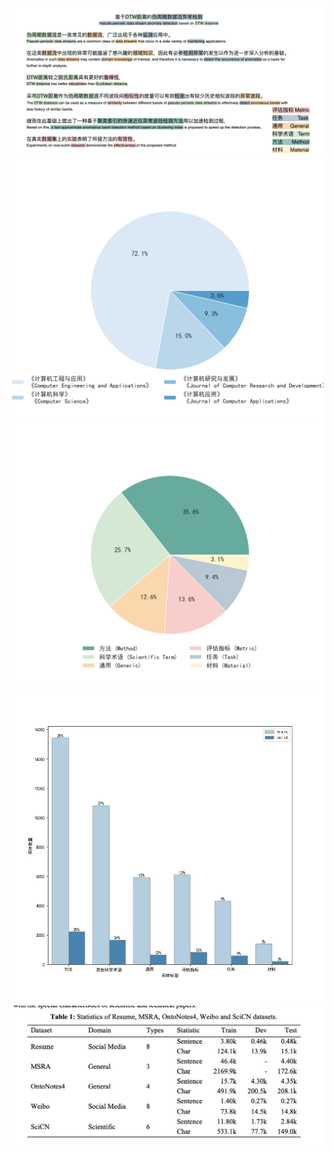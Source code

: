 

![](./example-Page-10-example.jpg)
![](./jourals.jpg)
![](./types.jpg)
![](./class_statis.png)
![](./statistic.png)